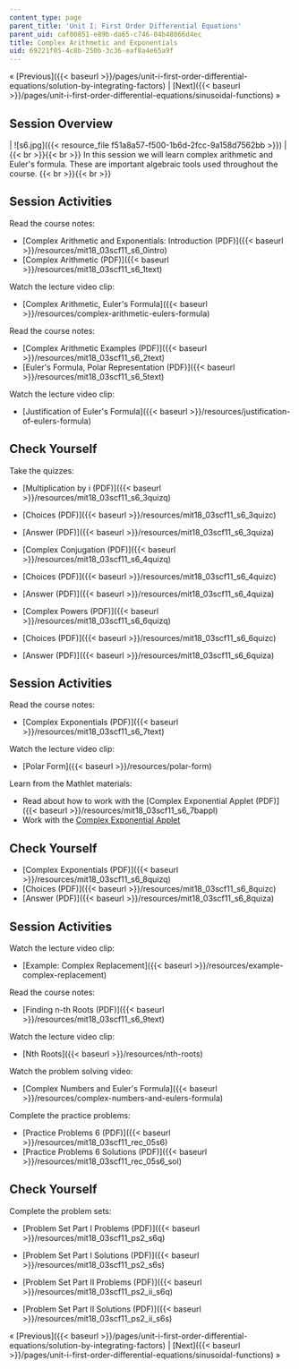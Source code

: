 ```yaml
---
content_type: page
parent_title: 'Unit I: First Order Differential Equations'
parent_uid: caf00851-e89b-da65-c746-04b48066d4ec
title: Complex Arithmetic and Exponentials
uid: 69221f05-4c8b-250b-3c36-eaf8a4e65a9f
---
```


« [Previous]({{< baseurl >}}/pages/unit-i-first-order-differential-equations/solution-by-integrating-factors) | [Next]({{< baseurl >}}/pages/unit-i-first-order-differential-equations/sinusoidal-functions) »

Session Overview
----------------

| ![s6.jpg]({{< resource_file f51a8a57-f500-1b6d-2fcc-9a158d7562bb >}}) |  {{< br >}}{{< br >}} In this session we will learn complex arithmetic and Euler's formula. These are important algebraic tools used throughout the course. {{< br >}}{{< br >}}  

Session Activities
------------------

Read the course notes:

*   [Complex Arithmetic and Exponentials: Introduction (PDF)]({{< baseurl >}}/resources/mit18_03scf11_s6_0intro)
*   [Complex Arithmetic (PDF)]({{< baseurl >}}/resources/mit18_03scf11_s6_1text)

Watch the lecture video clip:

*   [Complex Arithmetic, Euler's Formula]({{< baseurl >}}/resources/complex-arithmetic-eulers-formula)

Read the course notes:

*   [Complex Arithmetic Examples (PDF)]({{< baseurl >}}/resources/mit18_03scf11_s6_2text)
*   [Euler's Formula, Polar Representation (PDF)]({{< baseurl >}}/resources/mit18_03scf11_s6_5text)

Watch the lecture video clip:

*   [Justification of Euler's Formula]({{< baseurl >}}/resources/justification-of-eulers-formula)

Check Yourself
--------------

Take the quizzes:

*   [Multiplication by i (PDF)]({{< baseurl >}}/resources/mit18_03scf11_s6_3quizq)
*   [Choices (PDF)]({{< baseurl >}}/resources/mit18_03scf11_s6_3quizc)
*   [Answer (PDF)]({{< baseurl >}}/resources/mit18_03scf11_s6_3quiza)
  
*   [Complex Conjugation (PDF)]({{< baseurl >}}/resources/mit18_03scf11_s6_4quizq)
*   [Choices (PDF)]({{< baseurl >}}/resources/mit18_03scf11_s6_4quizc)
*   [Answer (PDF)]({{< baseurl >}}/resources/mit18_03scf11_s6_4quiza)
  
*   [Complex Powers (PDF)]({{< baseurl >}}/resources/mit18_03scf11_s6_6quizq)
*   [Choices (PDF)]({{< baseurl >}}/resources/mit18_03scf11_s6_6quizc)
*   [Answer (PDF)]({{< baseurl >}}/resources/mit18_03scf11_s6_6quiza)

Session Activities
------------------

Read the course notes:

*   [Complex Exponentials (PDF)]({{< baseurl >}}/resources/mit18_03scf11_s6_7text)

Watch the lecture video clip:

*   [Polar Form]({{< baseurl >}}/resources/polar-form)

Learn from the Mathlet materials:

*   Read about how to work with the [Complex Exponential Applet (PDF)]({{< baseurl >}}/resources/mit18_03scf11_s6_7bappl)
*   Work with the [Complex Exponential Applet](/ans7870/18/18.03SC/complexExponential.html "Open in a new window.")

Check Yourself
--------------

*   [Complex Exponentials (PDF)]({{< baseurl >}}/resources/mit18_03scf11_s6_8quizq)
*   [Choices (PDF)]({{< baseurl >}}/resources/mit18_03scf11_s6_8quizc)
*   [Answer (PDF)]({{< baseurl >}}/resources/mit18_03scf11_s6_8quiza)

Session Activities
------------------

Watch the lecture video clip:

*   [Example: Complex Replacement]({{< baseurl >}}/resources/example-complex-replacement)

Read the course notes:

*   [Finding n-th Roots (PDF)]({{< baseurl >}}/resources/mit18_03scf11_s6_9text)

Watch the lecture video clip:

*   [Nth Roots]({{< baseurl >}}/resources/nth-roots)

Watch the problem solving video:

*   [Complex Numbers and Euler's Formula]({{< baseurl >}}/resources/complex-numbers-and-eulers-formula)

Complete the practice problems:

*   [Practice Problems 6 (PDF)]({{< baseurl >}}/resources/mit18_03scf11_rec_05s6)
*   [Practice Problems 6 Solutions (PDF)]({{< baseurl >}}/resources/mit18_03scf11_rec_05s6_sol)

Check Yourself
--------------

Complete the problem sets:

*   [Problem Set Part I Problems (PDF)]({{< baseurl >}}/resources/mit18_03scf11_ps2_s6q)
*   [Problem Set Part I Solutions (PDF)]({{< baseurl >}}/resources/mit18_03scf11_ps2_s6s)
  
*   [Problem Set Part II Problems (PDF)]({{< baseurl >}}/resources/mit18_03scf11_ps2_ii_s6q)
*   [Problem Set Part II Solutions (PDF)]({{< baseurl >}}/resources/mit18_03scf11_ps2_ii_s6s)

« [Previous]({{< baseurl >}}/pages/unit-i-first-order-differential-equations/solution-by-integrating-factors) | [Next]({{< baseurl >}}/pages/unit-i-first-order-differential-equations/sinusoidal-functions) »